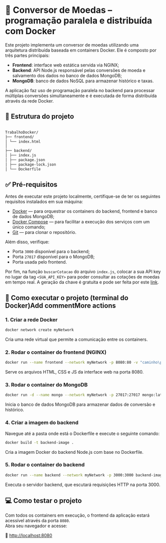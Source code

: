 # 💱 Conversor de Moedas – programação paralela e distribuída com Docker

Este projeto implementa um conversor de moedas utilizando uma arquitetura distribuída baseada em containers Docker. Ele é composto por três partes principais:

- **Frontend**: interface web estática servida via NGINX;
- **Backend**: API Node.js responsável pelas conversões de moeda e salvamento dos dados no banco de dados MongoDB;
- **MongoDB**: banco de dados NoSQL para armazenar histórico e taxas.

A aplicação faz uso de programação paralela no backend para processar múltiplas conversões simultaneamente e é executada de forma distribuída através da rede Docker.

## 📁 Estrutura do projeto

```bash

TrabalhoDocker/
├── frontend/
│ └── index.html
│
├── backend/
│ ├── index.js
│ ├── package.json
│ ├── package-lock.json
│ └── Dockerfile

```

## ✅ Pré-requisitos

Antes de executar este projeto localmente, certifique-se de ter os seguintes requisitos instalados em sua máquina:

- [Docker](https://www.docker.com/) — para orquestrar os containers do backend, frontend e banco de dados MongoDB;
- [Docker Compose](https://docs.docker.com/compose/) — para facilitar a execução dos serviços com um único comando;
- [Git](https://git-scm.com/) — para clonar o repositório.

Além disso, verifique:

- Porta `3000` disponível para o backend;
- Porta `27017` disponível para o MongoDB;
- Porta usada pelo frontend.

Por fim, na função `buscarCotacao` do arquivo `index.js`, colocar a sua API key no lugar da tag `<SUA_API_KEY>` para poder consultar as cotações de moedas em tempo real. A geração da chave é gratuita e pode ser feita por este [link](https://docs.awesomeapi.com.br/instrucoes-api-key).

## 🚀 Como executar o projeto (terminal do Docker)Add commentMore actions

### 1. Criar a rede Docker

```bash
docker network create myNetwork
```
Cria uma rede virtual que permite a comunicação entre os containers.

### 2. Rodar o container do frontend (NGINX)

```bash
docker run --name frontend --network myNetwork -p 8080:80 -v "caminho\para\pasta\frontend\projeto:/usr/share/nginx/html" nginx:alpine
```
Serve os arquivos HTML, CSS e JS da interface web na porta 8080.

### 3. Rodar o container do MongoDB

```bash
docker run -d --name mongo --network myNetwork -p 27017:27017 mongo:latest
```
Inicia o banco de dados MongoDB para armazenar dados de conversão e histórico.

### 4. Criar a imagem do backend

Navegue até a pasta onde está o Dockerfile e execute o seguinte comando:

```bash
docker build -t backend-image .
```
Cria a imagem Docker do backend Node.js com base no Dockerfile.

### 5. Rodar o container do backend

```bash
docker run --name backend --network myNetwork -p 3000:3000 backend-image
```
Executa o servidor backend, que escutará requisições HTTP na porta 3000.

## 💻 Como testar o projeto

Com todos os containers em execução, o frontend da aplicação estará acessível através da porta `8080`.  
Abra seu navegador e acesse:

🔗 [http://localhost:8080](http://localhost:8080)
